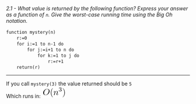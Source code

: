 *2.1 - What value is returned by the following function? Express your answer as a function of `n`. Give the worst-case running time using the Big Oh notation.*  
```
function mystery(n)
	r:=0
	for i:=1 to n-1 do
		for j:=i+1 to n do
			for k:=1 to j do
				r:=r+1
	return(r)
```
***
If you call `mystery(3)` the value returned should be `5`  
Which runs in: ![equation](https://github.com/jonathantorres/bookshelf/blob/master/adm/ch2/img/2-1.png)
